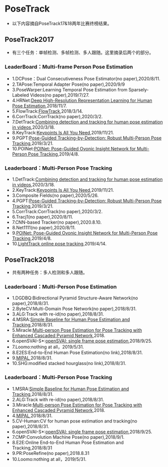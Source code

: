# PoseTrack

* 以下内容摘自PoseTrack17&18两年比赛终榜结果。

## PoseTrack2017

* 有三个任务：单帧检测、多帧检测、多人跟随。这里摘录后两个的部分。

### LeaderBoard：Multi-frame Person Pose Estimation

* 1.DCPose：Dual Consecutiveness Pose Estimator(no paper),2020/8/11.
* 2.TAPose:Temporal Adapter Pose(no paper),2020/9/9
* 3.PoseWarper:Learning Temporal Pose Estimation from Sparsely-Labeled Videos(no paper),2019/7/27.
* 4.HRNet:[Deep High-Resolution Representation Learning for Human Pose Estimation](https://github.com/leoxiaobin/deep-high-resolution-net.pytorch),2018/11/7.
* 5.FlowTrack:[FlowTrack](https://arxiv.org/abs/1804.06208[),2018/3/14.
* 6.CorrTrack:CorrTrack(no paper),2020/3/2.
* 7.DetTrack:[Combining detection and tracking for human pose estimation in videos](http://arxiv.org/abs/2003.13743),2020/3/18.
* 8.KeyTrack:[Keypoints Is All You Need](https://arxiv.org/abs/1912.02323),2019/11/21.
* 9.PGPT:[Pose-Guided Tracking-by-Detection: Robust Multi-Person Pose Tracking](https://ieeexplore.ieee.org/document/9034193),2019/3/21.
* 10.POINet:[POINet: Pose-Guided Ovonic Insight Network for Multi-Person Pose Tracking](https://dl_acm.xilesou.top/citation.cfm?id=3350984),2019/4/8.

### Leaderboard：Multi-Person Pose Tracking

* 1.DetTrack:[Combining detection and tracking for human pose estimation in videos](http://arxiv.org/abs/2003.13743),2020/3/18.
* 2.KeyTrack:[Keypoints Is All You Need](https://arxiv.org/abs/1912.02323),2019/11/21.
* 3.Composite Fields(no paper),2020/5/26.
* 4.PGPT:[Pose-Guided Tracking-by-Detection: Robust Multi-Person Pose Tracking](https://ieeexplore.ieee.org/document/9034193),2019/3/21.
* 5.CorrTrack:CorrTrack(no paper),2020/3/2.
* 6.Tracj1(no paper),2020/8/11.
* 7.CNN-based Tracker(no paper),2020.8.10.
* 8.Net1111(no paper),2020/8/11.
* 9.[POINet: Pose-Guided Ovonic Insight Network for Multi-Person Pose Tracking](https://dl_acm.xilesou.top/citation.cfm?id=3350984),2019/4/8.
* 10.[LightTrack online pose tracking](https://github.com/Guanghan/lighttrack),2019/4/14.

## PoseTrack2018

* 共有两种任务：多人检测和多人跟随。

### Leaderboard：Multi-Person Pose Estimation

* 1.DGDBQ:Bidirectional Pyramid Structure-Aware Network(no paper),2018/8/31.
* 2.ByteCV:Multi-Domain Pose Network(no paper),2018/8/31.
* 3.ALG:Track with re-id(no paper),2018/8/31.
* 4.MSRA:[Simple Baseline for Human Pose Estimation and Tracking](https://github.com/leoxiaobin/pose.pytorch),2018/8/31.
* 5.Miracle:[Multi-person Pose Estimation for Pose Tracking with Enhanced Cascaded Pyramid Network](https://openaccess.thecvf.com/content_ECCVW_2018/papers/11130/Yu_Multi-Person_Pose_Estimation_for_Pose_Tracking_with_Enhanced_Cascaded_Pyramid_ECCVW_2018_paper.pdf),2018.
* 6.openSVAI-S*:[openSVAI: single frame pose estimation](http://guanghan.info/projects/End-to-End-System/),2018/9/25.
* 7.Loomo:nothing at all，2019/5/31.
* 8.E2ES:End-to-End Human Pose Estimation(no link),2018/8/31.
* 9.[MIPAL](https://arxiv.org/abs/1905.09500),2018/8/31.
* 10.SHG:modified stacked hourglass(no link),2018/8/31.

### Leaderboard：Multi-Person Pose Tracking

* 1.MSRA:[Simple Baseline for Human Pose Estimation and Tracking](https://github.com/leoxiaobin/pose.pytorch),2018/8/31.
* 2.ALG:Track with re-id(no paper),2018/8/31.
* 3.Miracle:[Multi-person Pose Estimation for Pose Tracking with Enhanced Cascaded Pyramid Network](https://openaccess.thecvf.com/content_ECCVW_2018/papers/11130/Yu_Multi-Person_Pose_Estimation_for_Pose_Tracking_with_Enhanced_Cascaded_Pyramid_ECCVW_2018_paper.pdf),2018.
* 4.[MIPAL](https://arxiv.org/abs/1905.09500),2018/8/31.
* 5.CV-Human:CV for human pose estimation and tracking(no paper),2018/8/31.
* 6.openSVAI-S*:[openSVAI: single frame pose estimation](http://guanghan.info/projects/End-to-End-System/),2018/9/25.
* 7.CMP:Convolution Machine Pose(no paper),2018/9/1.
* 8.E2E:Online End-to-End Human Pose Estimation and Tracking,2018/8/31
* 9.PR:PoseRefine(no paper),2018.8.31
* 10.Loomo:nothing at all，2019/5/31.